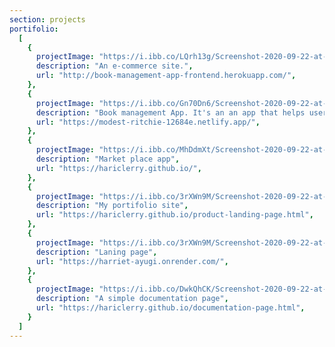 ```yaml
---
section: projects
portifolio:
  [
    {
      projectImage: "https://i.ibb.co/LQrh13g/Screenshot-2020-09-22-at-23-40-33.png",
      description: "An e-commerce site.",
      url: "http://book-management-app-frontend.herokuapp.com/",
    },
    {
      projectImage: "https://i.ibb.co/Gn70Dn6/Screenshot-2020-09-22-at-07-18-10.png",
      description: "Book management App. It's an an app that helps users to manage and store their books online. It was built using Nodejs, Express, Reactjs, Redux and Boostrap.",
      url: "https://modest-ritchie-12684e.netlify.app/",
    },
    {
      projectImage: "https://i.ibb.co/MhDdmXt/Screenshot-2020-09-22-at-07-19-30.png",
      description: "Market place app",
      url: "https://hariclerry.github.io/",
    },
    {
      projectImage: "https://i.ibb.co/3rXWn9M/Screenshot-2020-09-22-at-07-20-30.png",
      description: "My portifolio site",
      url: "https://hariclerry.github.io/product-landing-page.html",
    },
    {
      projectImage: "https://i.ibb.co/3rXWn9M/Screenshot-2020-09-22-at-07-20-30.png",
      description: "Laning page",
      url: "https://harriet-ayugi.onrender.com/",
    },
    {
      projectImage: "https://i.ibb.co/DwkQhCK/Screenshot-2020-09-22-at-07-20-56.png",
      description: "A simple documentation page",
      url: "https://hariclerry.github.io/documentation-page.html",
    }
  ]
---
```

